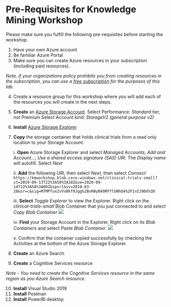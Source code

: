 # Pre-Requisites for Knowledge Mining Workshop

Please make sure you fulfill the following pre-requisites before starting the workshop.

1.	Have your own Azure account 
2.	Be familiar Azure Portal
3.	Make sure you can create Azure resources in your subscription (including paid resources).

  *Note, if your organizations policy prohibits you from creating resources in the subscription, you can use a [free subscription](https://signup.azure.com) for the purposes of this lab.*

4. Create a resource group for this workshop where you will add each of the resources you will create in the next steps.
5. **Create** an [Azure Storage Account](https://docs.microsoft.com/en-us/azure/storage/common/storage-quickstart-create-account?tabs=azure-portal).
Select Performance: *Standard* tier, not Premium
Select Account kind: *StorageV2 (general purpose v2)*
6. **Install** [Azure Storage Explorer](https://azure.microsoft.com/en-us/features/storage-explorer/)
7. **Copy** the storage container that holds clinical trials from a read only location to your Storage Account.

    i. **Open** Azure Storage Explorer and select *Managed Accounts*, *Add and Account...*, *Use a shared access signature (SAS) URI*. The *Display name* will autofill. Select *Next*
    
    ii. **Add** the following *URI*, then select *Next*, then select *Connect*
        ```
      https://kmworkshop.blob.core.windows.net/clinical-trials-small?st=2019-09-13T22%3A58%3A18Z&se=2020-09-14T22%3A58%3A00Z&sp=rl&sv=2018-03-28&sr=c&sig=M7MPfuxZvVvBkf0Jgg%2BvKWyB49RFYlGNhQ4%2F1nIJ9DU%3D
        ```
    
    iii. **Select** *Toggle Explorer* to view the Explorer. Right click on the *clinical-trials-small* Blob Container that you just connected to and select *Copy Blob Container*
        ![](images/copyblobcontainer.png)
        
    iv. **Find** your Storage Account in the Explorer. Right click on its *Blob Containers* and select *Paste Blob Container*.
        ![](images/pasteblobcontainer.png)
        
    v. Confirm that the container copied successfully by checking the Activities at the bottom of the Azure Storage Explorer.
8.	**Create** an Azure Search

9.	**Create** a Cognitive Services resource

  *Note - You need to create the Cognitive Services resource in the same region as you Azure Search resource.*

10.	**Install** Visual Studio 2019
11. **Install** Postman
12. **Install** PowerBI desktop


